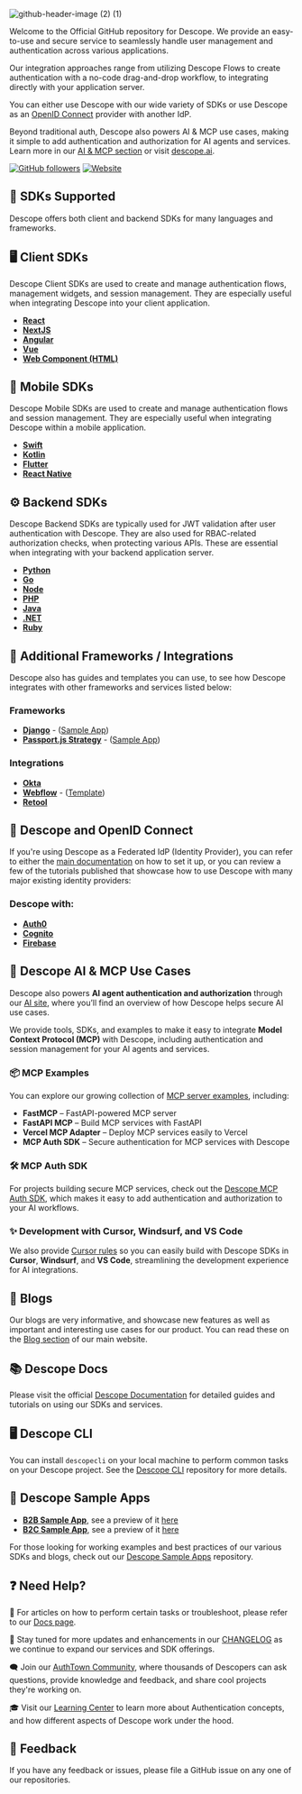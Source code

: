 ![github-header-image (2) (1)](https://github.com/descope/.github/assets/32936811/d904d37e-e3fa-4331-9f10-2880bb708f64)

Welcome to the Official GitHub repository for Descope. We provide an easy-to-use and secure service to seamlessly handle user management and authentication across various applications.

Our integration approaches range from utilizing Descope Flows to create authentication with a no-code drag-and-drop workflow, to integrating directly with your application server.

You can either use Descope with our wide variety of SDKs or use Descope as an [OpenID Connect](https://www.descope.com/learn/post/oidc) provider with another IdP.

Beyond traditional auth, Descope also powers AI & MCP use cases, making it simple to add authentication and authorization for AI agents and services. Learn more in our [AI & MCP section](#-descope-ai--mcp-use-cases) or visit [descope.ai](https://descope.ai).

[![GitHub followers](https://img.shields.io/github/followers/descope?label=Followers&style=social)](https://github.com/descope) [![Website](https://img.shields.io/badge/Website-descope.com-blue?style=flat)](https://descope.com)

## 🚀 SDKs Supported

Descope offers both client and backend SDKs for many languages and frameworks. 

## 🖥️ Client SDKs

Descope Client SDKs are used to create and manage authentication flows, management widgets, and session management. They are especially useful when integrating Descope into your client application.

- **[React](https://github.com/descope/descope-js/tree/main/packages/sdks/react-sdk)**
- **[NextJS](https://github.com/descope/descope-js/tree/main/packages/sdks/nextjs-sdk)**
- **[Angular](https://github.com/descope/descope-js/tree/main/packages/sdks/angular-sdk)**
- **[Vue](https://github.com/descope/descope-js/tree/main/packages/sdks/vue-sdk)**
- **[Web Component (HTML)](https://github.com/descope/descope-js/tree/main/packages/sdks/web-component)**

## 📱 Mobile SDKs

Descope Mobile SDKs are used to create and manage authentication flows and session management. They are especially useful when integrating Descope within a mobile application.

- **[Swift](https://github.com/descope/swift-sdk)**
- **[Kotlin](https://github.com/descope/descope-kotlin)**
- **[Flutter](https://github.com/descope/descope-flutter)**
- **[React Native](https://github.com/descope/descope-react-native)**

## ⚙️ Backend SDKs

Descope Backend SDKs are typically used for JWT validation after user authentication with Descope. They are also used for RBAC-related authorization checks, when protecting various APIs. These are essential when integrating with your backend application server.

- **[Python](http://github.com/descope/python-sdk)**
- **[Go](https://github.com/descope/go-sdk)**
- **[Node](http://github.com/descope/node-sdk)**
- **[PHP](http://github.com/descope/php-sdk)**
- **[Java](https://github.com/descope/descope-java)**
- **[.NET](https://github.com/descope/descope-dotnet)**
- **[Ruby](https://github.com/descope/descope-ruby-sdk)**

## 🧩 Additional Frameworks / Integrations

Descope also has guides and templates you can use, to see how Descope integrates with other frameworks and services listed below:

### Frameworks
- **[Django](https://github.com/descope/django-descope)** - ([Sample App](https://github.com/descope-sample-apps/django-sample-app))
- **[Passport.js Strategy](https://github.com/descope/passport-descope)** - ([Sample App](https://github.com/descope-sample-apps/passportjs_sample))

### Integrations
- **[Okta](https://docs.descope.com/sso/sso-configuration/setup-guides/okta)**
- **[Webflow](https://docs.descope.com/web-development-platforms/setup-guides/webflow)** - ([Template](https://webflow.com/made-in-webflow/website/terminal-descope))
- **[Retool](https://docs.descope.com/sso-integrations/applications/setup-guides/retool-oidc)**

## 🔗 Descope and OpenID Connect

If you're using Descope as a Federated IdP (Identity Provider), you can refer to either the [main documentation](https://docs.descope.com/customize/auth/oidc/) on how to set it up, or you can review a few of the tutorials published that showcase how to use Descope with many major existing identity providers:

### Descope with: 

- **[Auth0](https://docs.descope.com/sso-integrations/applications/setup-guides/auth0/auth0-oidc)**
- **[Cognito](https://docs.descope.com/sso-integrations/applications/setup-guides/aws-cognito)**
- **[Firebase](https://docs.descope.com/sso-integrations/applications/setup-guides/firebase-oidc)**

## 🤖 Descope AI & MCP Use Cases

Descope also powers **AI agent authentication and authorization** through our [AI site](https://descope.ai), where you’ll find an overview of how Descope helps secure AI use cases.

We provide tools, SDKs, and examples to make it easy to integrate **Model Context Protocol (MCP)** with Descope, including authentication and session management for your AI agents and services.

### 📦 MCP Examples

You can explore our growing collection of [MCP server examples](https://github.com/descope/ai/tree/main/examples), including:

* **FastMCP** – FastAPI-powered MCP server
* **FastAPI MCP** – Build MCP services with FastAPI
* **Vercel MCP Adapter** – Deploy MCP services easily to Vercel
* **MCP Auth SDK** – Secure authentication for MCP services with Descope

### 🛠️ MCP Auth SDK

For projects building secure MCP services, check out the [Descope MCP Auth SDK](https://github.com/descope/mcp-express), which makes it easy to add authentication and authorization to your AI workflows.

### ✨ Development with Cursor, Windsurf, and VS Code

We also provide [Cursor rules](https://github.com/descope/ai/tree/main/rules) so you can easily build with Descope SDKs in **Cursor**, **Windsurf**, and **VS Code**, streamlining the development experience for AI integrations.

## 📝 Blogs

Our blogs are very informative, and showcase new features as well as important and interesting use cases for our product. You can read these on the [Blog section](https://www.descope.com/blog) of our main website. 

## 📚 Descope Docs

Please visit the official [Descope Documentation](https://docs.descope.com) for detailed guides and tutorials on using our SDKs and services.

## 🖥️ Descope CLI

You can install `descopecli` on your local machine to perform common tasks on your Descope project. See the [Descope CLI](https://github.com/descope/descopecli) repository for more details.

## 🍿 Descope Sample Apps

- **[B2B Sample App](https://github.com/descope-sample-apps/b2b-react-sample-app)**, see a preview of it [here](https://b2b-react-sample-app.preview.descope.org/)
- **[B2C Sample App](https://github.com/descope-sample-apps/b2c-react-sample-app)**, see a preview of it [here](https://www.tee-hee-tees.store/)

For those looking for working examples and best practices of our various SDKs and blogs, check out our [Descope Sample Apps](https://github.com/descope-sample-apps) repository.

## ❓ Need Help?

🧠 For articles on how to perform certain tasks or troubleshoot, please refer to our [Docs page](https://docs.descope.com).

🔔 Stay tuned for more updates and enhancements in our [CHANGELOG](https://docs.descope.com/changelog) as we continue to expand our services and SDK offerings.

🗨️ Join our [AuthTown Community](https://www.descope.com/community), where thousands of Descopers can ask questions, provide knowledge and feedback, and share cool projects they're working on.

🎓 Visit our [Learning Center](https://www.descope.com/learn) to learn more about Authentication concepts, and how different aspects of Descope work under the hood.

## 💬 Feedback

If you have any feedback or issues, please file a GitHub issue on any one of our repositories.
